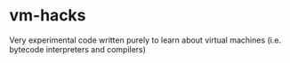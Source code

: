 # vm-hacks

Very experimental code written purely to learn about virtual machines
(i.e. bytecode interpreters and compilers)
